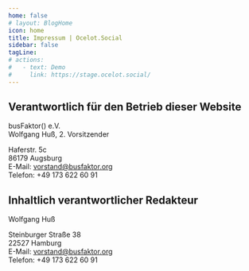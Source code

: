 ```yaml
---
home: false
# layout: BlogHome
icon: home
title: Impressum | Ocelot.Social
sidebar: false
tagLine: 
# actions:
#   - text: Demo
#     link: https://stage.ocelot.social/
---
```

## Verantwortlich für den Betrieb dieser Website

busFaktor() e.V.  
Wolfgang Huß, 2. Vorsitzender

Haferstr. 5c  
86179 Augsburg  
E-Mail: <vorstand@busfaktor.org>  
Telefon: +49 173 622 60 91

## Inhaltlich verantwortlicher Redakteur

Wolfgang Huß  

Steinburger Straße 38  
22527 Hamburg  
E-Mail: <vorstand@busfaktor.org>  
Telefon: +49 173 622 60 91
